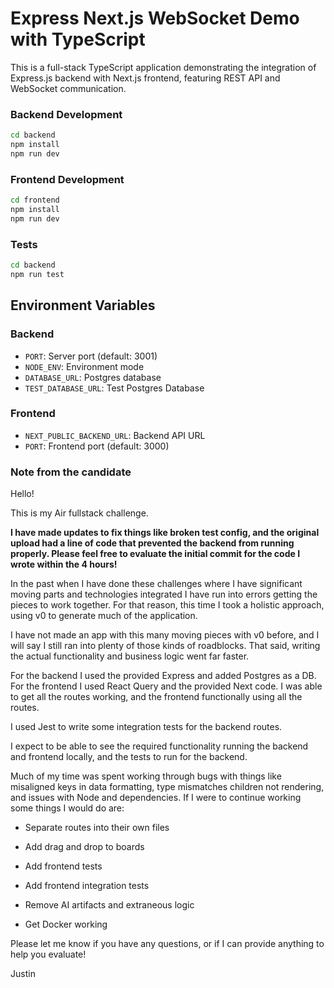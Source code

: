 # Express Next.js WebSocket Demo with TypeScript

This is a full-stack TypeScript application demonstrating the integration of Express.js backend with Next.js frontend, featuring REST API and WebSocket communication.

### Backend Development

```bash
cd backend
npm install
npm run dev
```

### Frontend Development

```bash
cd frontend
npm install
npm run dev
```

### Tests

```bash
cd backend
npm run test
```

## Environment Variables

### Backend

- `PORT`: Server port (default: 3001)
- `NODE_ENV`: Environment mode
- `DATABASE_URL`: Postgres database
- `TEST_DATABASE_URL`: Test Postgres Database

### Frontend

- `NEXT_PUBLIC_BACKEND_URL`: Backend API URL
- `PORT`: Frontend port (default: 3000)

### Note from the candidate

Hello!

This is my Air fullstack challenge.

**I have made updates to fix things like broken test config, and the original upload had a line of code that prevented the backend from running properly. Please feel free to evaluate the initial commit for the code I wrote within the 4 hours!**

In the past when I have done these challenges where I have significant moving parts and technologies integrated
I have run into errors getting the pieces to work together. For that reason, this time I took a holistic approach,
using v0 to generate much of the application.

I have not made an app with this many moving pieces with v0 before, and I will say I still ran into plenty of those 
kinds of roadblocks. That said, writing the actual functionality and business logic went far faster.

For the backend I used the provided Express and added Postgres as a DB. For the frontend I used React Query 
and the provided Next code. I was able to get all the routes working, and the frontend functionally using all the routes.

I used Jest to write some integration tests for the backend routes.

I expect to be able to see the required functionality running the backend and frontend locally, 
and the tests to run for the backend.

Much of my time was spent working through bugs with things like misaligned keys in data formatting, type mismatches children not rendering, and issues with Node and dependencies. If I were to continue working some things I would do are:

- Separate routes into their own files

- Add drag and drop to boards
 
- Add frontend tests

- Add frontend integration tests

- Remove AI artifacts and extraneous logic

- Get Docker working

Please let me know if you have any questions, or if I can provide anything to help you evaluate!

Justin
